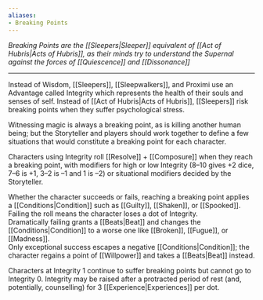 ```yaml
---
aliases:
- Breaking Points
---
```


_Breaking Points are the [[Sleepers|Sleeper]] equivalent of [[Act of Hubris|Acts of Hubris]], as their minds try to understand the Supernal against the forces of [[Quiescence]] and [[Dissonance]]_

---

Instead of Wisdom, [[Sleepers]], [[Sleepwalkers]], and Proximi use an Advantage called Integrity which represents the health of their souls and senses of self. Instead of [[Act of Hubris|Acts of Hubris]], [[Sleepers]] risk breaking points when they suffer psychological stress.

Witnessing magic is always a breaking point, as is killing another human being; but the Storyteller and players should work together to define a few situations that would constitute a breaking point for each character.

Characters using Integrity roll [[Resolve]] + [[Composure]] when they reach a breaking point, with modifiers for high or low Integrity (8–10 gives +2 dice, 7–6 is +1, 3–2 is –1 and 1 is –2) or situational modifiers decided by the Storyteller.

Whether the character succeeds or fails, reaching a breaking point applies a [[Conditions|Condition]] such as [[Guilty]], [[Shaken]], or [[Spooked]].\
Failing the roll means the character loses a dot of Integrity.\
Dramatically failing grants a [[Beats|Beat]] and changes the [[Conditions|Condition]] to a worse one like [[Broken]], [[Fugue]], or [[Madness]].\
Only exceptional success escapes a negative [[Conditions|Condition]]; the character regains a point of [[Willpower]] and takes a [[Beats|Beat]] instead.

Characters at Integrity 1 continue to suffer breaking points but cannot go to Integrity 0. Integrity may be raised after a protracted period of rest (and, potentially, counselling) for 3 [[Experience|Experiences]] per dot.